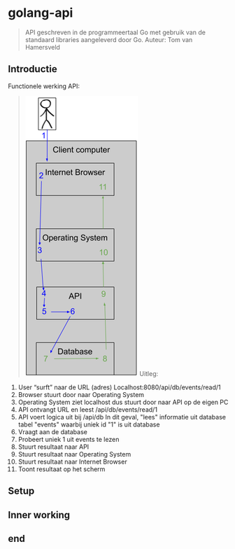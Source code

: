 # golang-api
> API geschreven in de programmeertaal Go met gebruik van de standaard libraries aangeleverd door Go.
> Auteur: Tom van Hamersveld


## Introductie
Functionele werking API:
>![alt text](https://raw.githubusercontent.com/tommahs/golang-api/master/functioneel-api.png?token=AFMV6OLIHODYLHMQCXXUIUC5TR7AS)
Uitleg:
1. User “surft” naar de URL (adres)
    Localhost:8080/api/db/events/read/1
2. Browser stuurt door naar Operating
    System
3. Operating System ziet localhost dus stuurt
    door naar API op de eigen PC
4. API ontvangt URL en leest
    /api/db/events/read/1
5. API voert logica uit bij /api/db
   In dit geval, "lees" informatie uit database
   tabel "events" waarbij uniek id "1" is uit
   database
6. Vraagt aan de database
7. Probeert uniek 1 uit events te lezen
8. Stuurt resultaat naar API
9. Stuurt resultaat naar Operating System
10. Stuurt resultaat naar Internet Browser
11. Toont resultaat op het scherm




## Setup

## Inner working

## end
